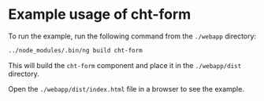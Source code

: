 # Example usage of cht-form

To run the example, run the following command from the `./webapp` directory:

```bash
../node_modules/.bin/ng build cht-form
```

This will build the `cht-form` component and place it in the `./webapp/dist` directory.

Open the `./webapp/dist/index.html` file in a browser to see the example.

